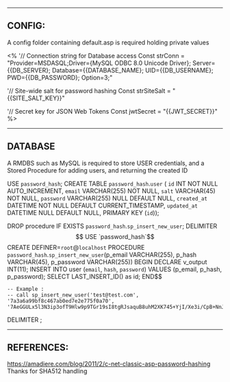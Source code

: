 --------------------------
CONFIG:
--------------------------

A config folder containing default.asp is required holding private values

<%
'// Connection string for Database access
    Const strConn = "Provider=MSDASQL;Driver={MySQL ODBC 8.0 Unicode Driver}; Server={{DB_SERVER}; Database={{DATABASE_NAME}; UID={{DB_USERNAME}; PWD={{DB_PASSWORD}; Option=3;"

'// Site-wide salt for password hashing
    Const strSiteSalt = "{{SITE_SALT_KEY}}"

'// Secret key for JSON Web Tokens
    Const jwtSecret = "{{JWT_SECRET}}"
%>


--------------------------
DATABASE
--------------------------

A RMDBS such as MySQL is required to store USER credentials, and a Stored Procedure for adding users, and returning the created ID

USE `password_hash`;
CREATE TABLE `password_hash`.`user` (
  `id` INT NOT NULL AUTO_INCREMENT,
  `email` VARCHAR(255) NOT NULL,
  `salt` VARCHAR(45) NOT NULL,
  `password` VARCHAR(255) NULL DEFAULT NULL,
  `created_at` DATETIME NOT NULL DEFAULT CURRENT_TIMESTAMP,
  `updated_at` DATETIME NULL DEFAULT NULL,
  PRIMARY KEY (`id`));


DROP procedure IF EXISTS `password_hash`.`sp_insert_new_user`;
DELIMITER $$
USE `password_hash`$$
CREATE DEFINER=`root`@`localhost` PROCEDURE `password_hash`.`sp_insert_new_user`(p_email VARCHAR(255), p_hash VARCHAR(45), p_password VARCHAR(255))
BEGIN
	DECLARE v_output INT(11);
    INSERT INTO user (`email`, `hash`, `password`) VALUES (p_email, p_hash, p_password);
    SELECT LAST_INSERT_ID() as id;
END$$

    -- Example :
	-- call sp_insert_new_user('test@test.com', '7a3a6a99bf8c467ab0ed7e2e775f0a70', '7AeGGULx5l3N3ip3ofT9Hlw9p9TGr19sI8tgRJsaquB8uhM2XK745+YjI/Xe3i/CpB+NnJIOvNRX6pgTsXEz2g==');

DELIMITER ;


--------------------------
REFERENCES:
--------------------------
https://amadiere.com/blog/2011/2/c-net-classic-asp-password-hashing
Thanks for SHA512 handling

